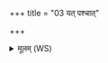 +++
title = "03 यत् पश्चात्"

+++
<details><summary>मूलम् (WS)</summary>

यत् पश्चात् पात्रस्य श्छिरं करोति प्रतीची प्रतिग्रहितारं शरव्यछितु ॥ ३ ॥
</details>